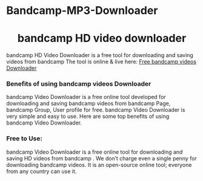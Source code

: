 # Bandcamp-MP3-Downloader
# <div align="center">bandcamp HD video downloader </div>  
  

bandcamp HD Video Downloader is a free tool for downloading and saving videos from bandcamp The tool is online & live here: [Free bandcamp  videos Downloader](https://hdstockimages.com/bandcamp-downloader/)  
  


### Benefits of using bandcamp  videos Downloader  
bandcamp  Video Downloader is a free online tool developed for downloading and saving bandcamp  videos from bandcamp  Page, bandcamp  Group, User profile for free. bandcamp  Video Downloader is very simple and easy to use. Here are some top benefits of using bandcamp  Video Downloader.  
 
 ### Free to Use: 
bandcamp  Video Downloader is a free online tool for downloading and saving HD videos from bandcamp . We don’t charge even a single penny for downloading bandcamp  videos. It is an open-source online tool; everyone from any country can use it. 
<br/>  


  


